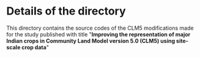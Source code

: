 # Details of the directory
This directory contains the source codes of the CLM5 modifications made for the study published with title "**Improving the representation of major Indian crops in Community Land Model version 5.0 (CLM5) using site-scale crop data**"

